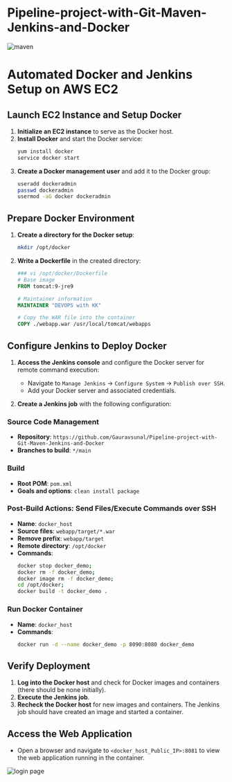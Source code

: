 # Pipeline-project-with-Git-Maven-Jenkins-and-Docker
![maven](https://github.com/user-attachments/assets/b17b5ea6-5171-4d63-a61b-ed62245e85fd)


# Automated Docker and Jenkins Setup on AWS EC2

## Launch EC2 Instance and Setup Docker

1. **Initialize an EC2 instance** to serve as the Docker host.
2. **Install Docker** and start the Docker service:
    ```bash
    yum install docker
    service docker start
    ```
3. **Create a Docker management user** and add it to the Docker group:
    ```bash
    useradd dockeradmin
    passwd dockeradmin
    usermod -aG docker dockeradmin
    ```

## Prepare Docker Environment

1. **Create a directory for the Docker setup**:
    ```bash
    mkdir /opt/docker
    ```

2. **Write a Dockerfile** in the created directory:
    ```Dockerfile
    ### vi /opt/docker/Dockerfile
    # Base image
    FROM tomcat:9-jre9

    # Maintainer information
    MAINTAINER "DEVOPS with KK"

    # Copy the WAR file into the container
    COPY ./webapp.war /usr/local/tomcat/webapps
    ```

## Configure Jenkins to Deploy Docker

1. **Access the Jenkins console** and configure the Docker server for remote command execution:
    - Navigate to `Manage Jenkins` -> `Configure System` -> `Publish over SSH`.
    - Add your Docker server and associated credentials.

2. **Create a Jenkins job** with the following configuration:

### Source Code Management
- **Repository**: `https://github.com/Gauravsunal/Pipeline-project-with-Git-Maven-Jenkins-and-Docker`
- **Branches to build**: `*/main`

### Build
- **Root POM**: `pom.xml`
- **Goals and options**: `clean install package`

### Post-Build Actions: Send Files/Execute Commands over SSH
- **Name**: `docker_host`
- **Source files**: `webapp/target/*.war`
- **Remove prefix**: `webapp/target`
- **Remote directory**: `/opt/docker`
- **Commands**:
    ```bash
    docker stop docker_demo;
    docker rm -f docker_demo;
    docker image rm -f docker_demo;
    cd /opt/docker;
    docker build -t docker_demo .
    ```

### Run Docker Container
- **Name**: `docker_host`
- **Commands**:
    ```bash
    docker run -d --name docker_demo -p 8090:8080 docker_demo
    ```

## Verify Deployment

1. **Log into the Docker host** and check for Docker images and containers (there should be none initially).
2. **Execute the Jenkins job**.
3. **Recheck the Docker host** for new images and containers. The Jenkins job should have created an image and started a container.

## Access the Web Application

- Open a browser and navigate to `<docker_host_Public_IP>:8081` to view the web application running in the container.




![login page](https://github.com/user-attachments/assets/ddf1ec36-7f38-48b8-bd33-ce0bc495e610)
